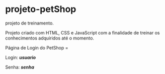 # projeto-petShop
projeto de treinamento.

Projeto criado com HTML, CSS e JavaScript com a finalidade de treinar os conhecimentos adquiridos até o momento.

Página de Login do PetShop =  

Login: <b><i> usuario </b></i>

Senha: <b><i> senha </b></i>
